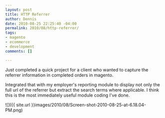 ```yaml
--- 
layout: post
title: HTTP Referrer
author: Dennis
date: 2010-08-25 22:25:40 -04:00
permalink: 2010/08/http-referrer/
tags: 
- magento
- ecommerce
- development
comments: []

---
```

Just completed a quick project for a client who wanted to capture the referrer information in completed orders in magento.  

Integrated that with my employer's reporting module to display not only the full url of the referrer but extract the search terms where applicable.  I think this is the most immediately useful module coding I've done.

![]({{ site.url }}images/2010/08/Screen-shot-2010-08-25-at-6.18.04-PM.png)
